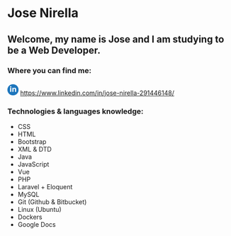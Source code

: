 # Jose Nirella

## Welcome, my name is Jose and I am studying to be a Web Developer.

### Where you can find me:

<img src="https://raw.githubusercontent.com/jnirella/jnirella/main/imagenes/linkedin_logo.png" width="25" height="25" style="margin-top:5px" /> https://www.linkedin.com/in/jose-nirella-291446148/



### Technologies & languages knowledge:

- CSS
- HTML
- Bootstrap
- XML & DTD
- Java
- JavaScript
- Vue
- PHP
- Laravel + Eloquent
- MySQL
- Git (Github & Bitbucket)
- Linux (Ubuntu)
- Dockers
- Google Docs


